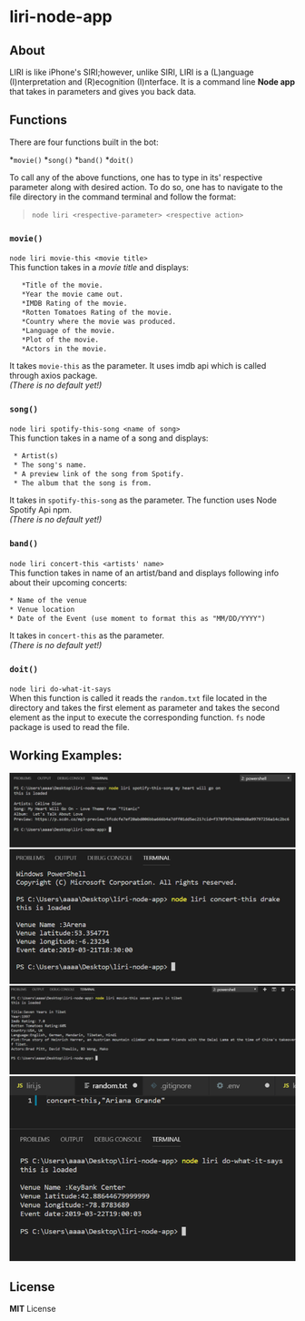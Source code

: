 # liri-node-app
## About

LIRI is like iPhone's SIRI;however, unlike SIRI, LIRI is a (L)anguage (I)nterpretation and (R)ecognition (I)nterface. It is a command line **Node app** that takes in parameters and gives you back data.

## Functions

There are four functions built in the bot:  

  *`movie()`
  *`song()`
  *`band()`
  *`doit()`

To call any of the above functions, one has to type in its' respective parameter along with desired action. To do so, one has to navigate to the file directory in the command terminal and follow the format:
> `node liri <respective-parameter> <respective action>`

### `movie()`
`node liri movie-this <movie title>`  
This function takes in a *movie title* and displays:  

       *Title of the movie.
       *Year the movie came out.
       *IMDB Rating of the movie.
       *Rotten Tomatoes Rating of the movie.
       *Country where the movie was produced.
       *Language of the movie.
       *Plot of the movie.
       *Actors in the movie.

It takes `movie-this` as the parameter. It uses imdb api which is called through axios package.   
*(There is no default yet!)*

### `song()`
`node liri spotify-this-song <name of song>`  
This function takes in a name of a song and displays:  

     * Artist(s)
     * The song's name.
     * A preview link of the song from Spotify.
     * The album that the song is from.

It takes in `spotify-this-song` as the parameter. The function uses Node Spotify Api npm.   
*(There is no default yet!)*

### `band()`
`node liri concert-this <artists' name>`  
This function takes in name of an artist/band and displays following info about their upcoming concerts:  

    * Name of the venue
    * Venue location
    * Date of the Event (use moment to format this as "MM/DD/YYYY")

It takes in `concert-this` as the parameter.  
*(There is no default yet!)*

### `doit()`
`node liri do-what-it-says`  
When this function is called it reads the `random.txt` file located in the directory and takes the first element as parameter and takes the second element as the input to execute the corresponding function. `fs` node package is used to read the file.

## Working Examples:  

![Image](song.jpeg)
![Image](band.jpeg)
![Image](movie.jpeg)
![Image](doit.jpeg)

## License
**MIT** License